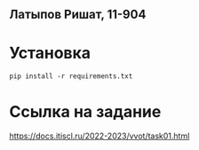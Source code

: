 ## Латыпов Ришат, 11-904

# Установка 
```
pip install -r requirements.txt
```

# Ссылка на задание
https://docs.itiscl.ru/2022-2023/vvot/task01.html